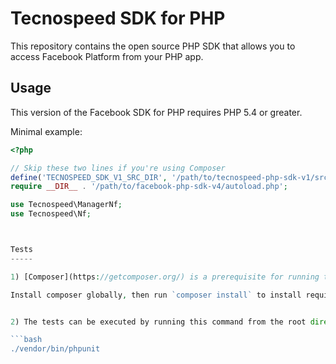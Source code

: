 Tecnospeed SDK for PHP
====================

This repository contains the open source PHP SDK that allows you to access Facebook
Platform from your PHP app.


Usage
-----

This version of the Facebook SDK for PHP requires PHP 5.4 or greater.

Minimal example:

```php
<?php

// Skip these two lines if you're using Composer
define('TECNOSPEED_SDK_V1_SRC_DIR', '/path/to/tecnospeed-php-sdk-v1/src/Tecnospeed/');
require __DIR__ . '/path/to/facebook-php-sdk-v4/autoload.php';

use Tecnospeed\ManagerNf;
use Tecnospeed\Nf;



Tests
-----

1) [Composer](https://getcomposer.org/) is a prerequisite for running the tests.

Install composer globally, then run `composer install` to install required files.


2) The tests can be executed by running this command from the root directory:

```bash
./vendor/bin/phpunit
```
